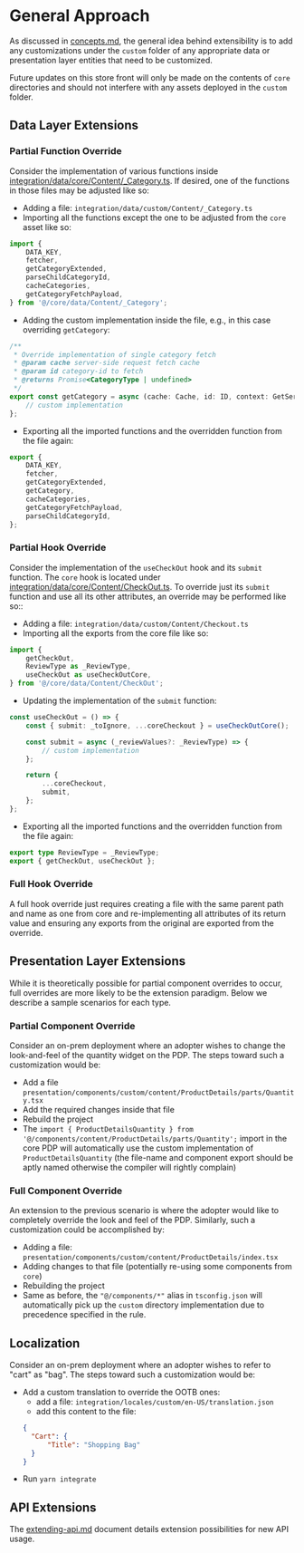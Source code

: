 # General Approach

As discussed in [concepts.md](concepts.md), the general idea behind extensibility is to add any customizations under the `custom` folder of any appropriate data or presentation layer entities that need to be customized.

Future updates on this store front will only be made on the contents of `core` directories and should not interfere with any assets deployed in the `custom` folder.

## **Data Layer Extensions**

### Partial Function Override

Consider the implementation of various functions inside [integration/data/core/Content/\_Category.ts](../integration/data/core/Content/_Category.ts). If desired, one of the functions in those files may be adjusted like so:

- Adding a file: `integration/data/custom/Content/_Category.ts`
- Importing all the functions except the one to be adjusted from the `core` asset like so:

```typescript
import {
	DATA_KEY,
	fetcher,
	getCategoryExtended,
	parseChildCategoryId,
	cacheCategories,
	getCategoryFetchPayload,
} from '@/core/data/Content/_Category';
```

- Adding the custom implementation inside the file, e.g., in this case overriding `getCategory`:

```typescript
/**
 * Override implementation of single category fetch
 * @param cache server-side request fetch cache
 * @param id category-id to fetch
 * @returns Promise<CategoryType | undefined>
 */
export const getCategory = async (cache: Cache, id: ID, context: GetServerSidePropsContext) => {
	// custom implementation
};
```

- Exporting all the imported functions and the overridden function from the file again:

```typescript
export {
	DATA_KEY,
	fetcher,
	getCategoryExtended,
	getCategory,
	cacheCategories,
	getCategoryFetchPayload,
	parseChildCategoryId,
};
```

### Partial Hook Override

Consider the implementation of the `useCheckOut` hook and its `submit` function. The `core` hook is located under [integration/data/core/Content/CheckOut.ts](../integration/data/core/Content/CheckOut.ts). To override just its `submit` function and use all its other attributes, an override may be performed like so::

- Adding a file: `integration/data/custom/Content/Checkout.ts`
- Importing all the exports from the core file like so:

```typescript
import {
	getCheckOut,
	ReviewType as _ReviewType,
	useCheckOut as useCheckOutCore,
} from '@/core/data/Content/CheckOut';
```

- Updating the implementation of the `submit` function:

```typescript
const useCheckOut = () => {
	const { submit: _toIgnore, ...coreCheckout } = useCheckOutCore();

	const submit = async (_reviewValues?: _ReviewType) => {
		// custom implementation
	};

	return {
		...coreCheckout,
		submit,
	};
};
```

- Exporting all the imported functions and the overridden function from the file again:

```typescript
export type ReviewType = _ReviewType;
export { getCheckOut, useCheckOut };
```

### Full Hook Override

A full hook override just requires creating a file with the same parent path and name as one from core and re-implementing all attributes of its return value and ensuring any exports from the original are exported from the override.

## **Presentation Layer Extensions**

While it is theoretically possible for partial component overrides to occur, full overrides are more likely to be the extension paradigm. Below we describe a sample scenarios for each type.

### Partial Component Override

Consider an on-prem deployment where an adopter wishes to change the look-and-feel of the quantity widget on the PDP. The steps toward such a customization would be:

- Add a file `presentation/components/custom/content/ProductDetails/parts/Quantity.tsx`
- Add the required changes inside that file
- Rebuild the project
- The `import { ProductDetailsQuantity } from '@/components/content/ProductDetails/parts/Quantity';` import in the core PDP will automatically use the custom implementation of `ProductDetailsQuantity` (the file-name and component export should be aptly named otherwise the compiler will rightly complain)

### Full Component Override

An extension to the previous scenario is where the adopter would like to completely override the look and feel of the PDP. Similarly, such a customization could be accomplished by:

- Adding a file: `presentation/components/custom/content/ProductDetails/index.tsx`
- Adding changes to that file (potentially re-using some components from `core`)
- Rebuilding the project
- Same as before, the `"@/components/*"` alias in `tsconfig.json` will automatically pick up the `custom` directory implementation due to precedence specified in the rule.

## **Localization**

Consider an on-prem deployment where an adopter wishes to refer to "cart" as "bag". The steps toward such a customization would be:

- Add a custom translation to override the OOTB ones:
  - add a file: `integration/locales/custom/en-US/translation.json`
  - add this content to the file:
  ```json
  {
  	"Cart": {
  		"Title": "Shopping Bag"
  	}
  }
  ```
- Run `yarn integrate`

## API Extensions

The [extending-api.md](extending-api.md) document details extension possibilities for new API usage.
